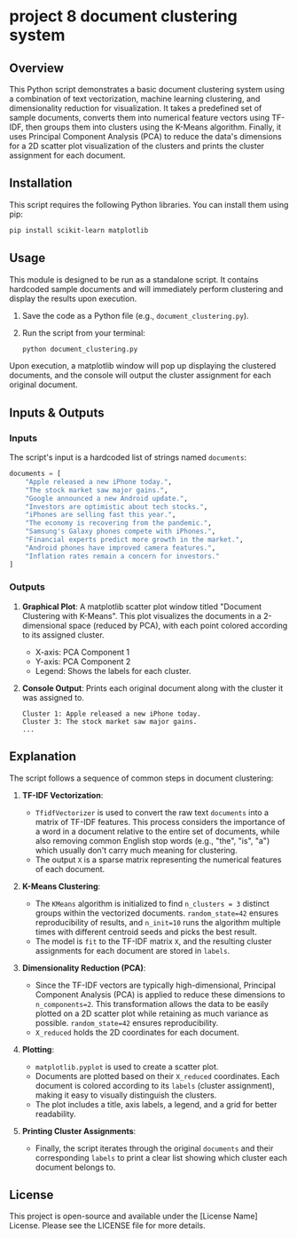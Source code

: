 # project 8 document clustering system

## Overview

This Python script demonstrates a basic document clustering system using a combination of text vectorization, machine learning clustering, and dimensionality reduction for visualization. It takes a predefined set of sample documents, converts them into numerical feature vectors using TF-IDF, then groups them into clusters using the K-Means algorithm. Finally, it uses Principal Component Analysis (PCA) to reduce the data's dimensions for a 2D scatter plot visualization of the clusters and prints the cluster assignment for each document.

## Installation

This script requires the following Python libraries. You can install them using pip:

```bash
pip install scikit-learn matplotlib
```

## Usage

This module is designed to be run as a standalone script. It contains hardcoded sample documents and will immediately perform clustering and display the results upon execution.

1.  Save the code as a Python file (e.g., `document_clustering.py`).
2.  Run the script from your terminal:

    ```bash
    python document_clustering.py
    ```

Upon execution, a matplotlib window will pop up displaying the clustered documents, and the console will output the cluster assignment for each original document.

## Inputs & Outputs

### Inputs

The script's input is a hardcoded list of strings named `documents`:

```python
documents = [
    "Apple released a new iPhone today.",
    "The stock market saw major gains.",
    "Google announced a new Android update.",
    "Investors are optimistic about tech stocks.",
    "iPhones are selling fast this year.",
    "The economy is recovering from the pandemic.",
    "Samsung's Galaxy phones compete with iPhones.",
    "Financial experts predict more growth in the market.",
    "Android phones have improved camera features.",
    "Inflation rates remain a concern for investors."
]
```

### Outputs

1.  **Graphical Plot**: A matplotlib scatter plot window titled "Document Clustering with K-Means". This plot visualizes the documents in a 2-dimensional space (reduced by PCA), with each point colored according to its assigned cluster.

    *   X-axis: PCA Component 1
    *   Y-axis: PCA Component 2
    *   Legend: Shows the labels for each cluster.

2.  **Console Output**: Prints each original document along with the cluster it was assigned to.

    ```
    Cluster 1: Apple released a new iPhone today.
    Cluster 3: The stock market saw major gains.
    ...
    ```

## Explanation

The script follows a sequence of common steps in document clustering:

1.  **TF-IDF Vectorization**:
    *   `TfidfVectorizer` is used to convert the raw text `documents` into a matrix of TF-IDF features. This process considers the importance of a word in a document relative to the entire set of documents, while also removing common English stop words (e.g., "the", "is", "a") which usually don't carry much meaning for clustering.
    *   The output `X` is a sparse matrix representing the numerical features of each document.

2.  **K-Means Clustering**:
    *   The `KMeans` algorithm is initialized to find `n_clusters = 3` distinct groups within the vectorized documents. `random_state=42` ensures reproducibility of results, and `n_init=10` runs the algorithm multiple times with different centroid seeds and picks the best result.
    *   The model is `fit` to the TF-IDF matrix `X`, and the resulting cluster assignments for each document are stored in `labels`.

3.  **Dimensionality Reduction (PCA)**:
    *   Since the TF-IDF vectors are typically high-dimensional, Principal Component Analysis (PCA) is applied to reduce these dimensions to `n_components=2`. This transformation allows the data to be easily plotted on a 2D scatter plot while retaining as much variance as possible. `random_state=42` ensures reproducibility.
    *   `X_reduced` holds the 2D coordinates for each document.

4.  **Plotting**:
    *   `matplotlib.pyplot` is used to create a scatter plot.
    *   Documents are plotted based on their `X_reduced` coordinates. Each document is colored according to its `labels` (cluster assignment), making it easy to visually distinguish the clusters.
    *   The plot includes a title, axis labels, a legend, and a grid for better readability.

5.  **Printing Cluster Assignments**:
    *   Finally, the script iterates through the original `documents` and their corresponding `labels` to print a clear list showing which cluster each document belongs to.

## License

This project is open-source and available under the [License Name] License. Please see the LICENSE file for more details.